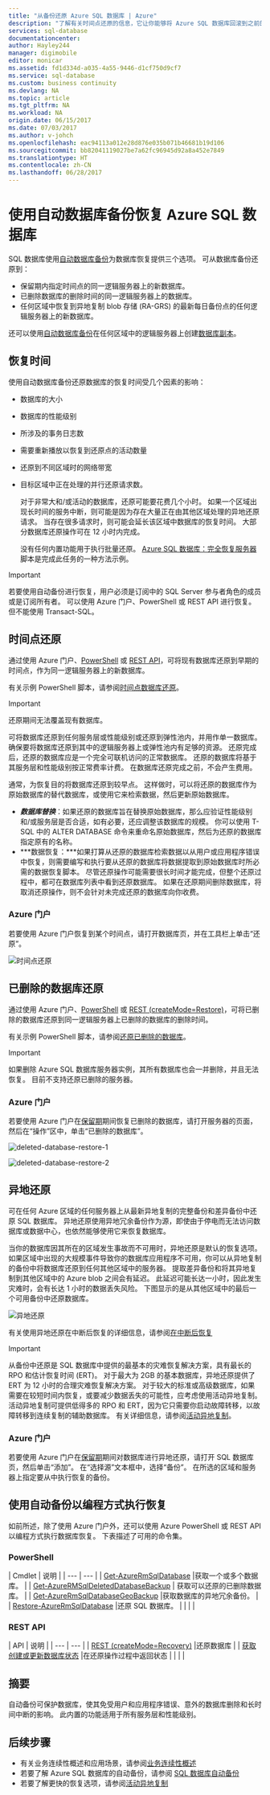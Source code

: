 ```yaml
---
title: "从备份还原 Azure SQL 数据库 | Azure"
description: "了解有关时间点还原的信息，它让你能够将 Azure SQL 数据库回滚到之前的时间点（最多 35 天）。"
services: sql-database
documentationcenter: 
author: Hayley244
manager: digimobile
editor: monicar
ms.assetid: fd1d334d-a035-4a55-9446-d1cf750d9cf7
ms.service: sql-database
ms.custom: business continuity
ms.devlang: NA
ms.topic: article
ms.tgt_pltfrm: NA
ms.workload: NA
origin.date: 06/15/2017
ms.date: 07/03/2017
ms.author: v-johch
ms.openlocfilehash: eac94113a012e28d876e035b071b46681b19d106
ms.sourcegitcommit: bb82041119027be7a62fc96945d92a8a452e7849
ms.translationtype: HT
ms.contentlocale: zh-CN
ms.lasthandoff: 06/28/2017
---
```

# 使用自动数据库备份恢复 Azure SQL 数据库
<a id="recover-an-azure-sql-database-using-automated-database-backups" class="xliff"></a>
SQL 数据库使用[自动数据库备份](sql-database-automated-backups.md)为数据库恢复提供三个选项。 可从数据库备份还原到：

* 保留期内指定时间点的同一逻辑服务器上的新数据库。 
* 已删除数据库的删除时间的同一逻辑服务器上的数据库。
* 任何区域中恢复到异地复制 blob 存储 (RA-GRS) 的最新每日备份点的任何逻辑服务器上的新数据库。

还可以使用[自动数据库备份](sql-database-automated-backups.md)在任何区域中的逻辑服务器上创建[数据库副本](sql-database-copy.md)。 

## 恢复时间
<a id="recovery-time" class="xliff"></a>
使用自动数据库备份还原数据库的恢复时间受几个因素的影响： 

* 数据库的大小
* 数据库的性能级别
* 所涉及的事务日志数
* 需要重新播放以恢复到还原点的活动数量
* 还原到不同区域时的网络带宽 
* 目标区域中正在处理的并行还原请求数。 
  
  对于非常大和/或活动的数据库，还原可能要花费几个小时。 如果一个区域出现长时间的服务中断，则可能是因为存在大量正在由其他区域处理的异地还原请求。 当存在很多请求时，则可能会延长该区域中数据库的恢复时间。 大部分数据库还原操作可在 12 小时内完成。
  
  没有任何内置功能用于执行批量还原。 [Azure SQL 数据库：完全恢复服务器](https://gallery.technet.microsoft.com/Azure-SQL-Database-Full-82941666) 脚本是完成此任务的一种方法示例。

> [!IMPORTANT]
> 若要使用自动备份进行恢复，用户必须是订阅中的 SQL Server 参与者角色的成员或是订阅所有者。 可以使用 Azure 门户、PowerShell 或 REST API 进行恢复。 但不能使用 Transact-SQL。 
> 

## 时间点还原
<a id="point-in-time-restore" class="xliff"></a>

通过使用 Azure 门户、[PowerShell](https://docs.microsoft.com/powershell/module/azurerm.sql/restore-azurermsqldatabase) 或 [REST API](https://msdn.microsoft.com/library/azure/mt163685.aspx)，可将现有数据库还原到早期的时间点，作为同一逻辑服务器上的新数据库。 

有关示例 PowerShell 脚本，请参阅[时间点数据库还原](scripts/sql-database-restore-database-powershell.md)。

> [!IMPORTANT]
> 还原期间无法覆盖现有数据库。
>

可将数据库还原到任何服务层或性能级别或还原到弹性池内，并用作单一数据库。 确保要将数据库还原到其中的逻辑服务器上或弹性池内有足够的资源。 还原完成后，还原的数据库应是一个完全可联机访问的正常数据库。 还原的数据库将基于其服务层和性能级别按正常费率计费。 在数据库还原完成之前，不会产生费用。

通常，为恢复目的将数据库还原到较早点。 这样做时，可以将还原的数据库作为原始数据库的替代数据库，或使用它来检索数据，然后更新原始数据库。 

* ***数据库替换***：如果还原的数据库旨在替换原始数据库，那么应验证性能级别和/或服务层是否合适，如有必要，还应调整该数据库的规模。 你可以使用 T-SQL 中的 ALTER DATABASE 命令来重命名原始数据库，然后为还原的数据库指定原有的名称。 
* ***数据恢复：***如果打算从还原的数据库检索数据以从用户或应用程序错误中恢复，则需要编写和执行要从还原的数据库将数据提取到原始数据库时所必需的数据恢复脚本。 尽管还原操作可能需要很长时间才能完成，但整个还原过程中，都可在数据库列表中看到还原数据库。 如果在还原期间删除数据库，将取消还原操作，则不会针对未完成还原的数据库向你收费。 

### Azure 门户
<a id="azure-portal" class="xliff"></a>

若要使用 Azure 门户恢复到某个时间点，请打开数据库页，并在工具栏上单击“还原”。

![时间点还原](./media/sql-database-recovery-using-backups/point-in-time-recovery.png)

## 已删除的数据库还原
<a id="deleted-database-restore" class="xliff"></a>
通过使用 Azure 门户、[PowerShell](https://docs.microsoft.com/powershell/module/azurerm.sql/restore-azurermsqldatabase) 或 [REST (createMode=Restore)](https://msdn.microsoft.com/library/azure/mt163685.aspx)，可将已删除的数据库还原到同一逻辑服务器上已删除的数据库的删除时间。 

有关示例 PowerShell 脚本，请参阅[还原已删除的数据库](scripts/sql-database-restore-database-powershell.md)。

> [!IMPORTANT]
> 如果删除 Azure SQL 数据库服务器实例，其所有数据库也会一并删除，并且无法恢复。 目前不支持还原已删除的服务器。
> 

### Azure 门户
<a id="azure-portal" class="xliff"></a>

若要使用 Azure 门户在[保留期](sql-database-service-tiers.md)期间恢复已删除的数据库，请打开服务器的页面，然后在“操作”区中，单击“已删除的数据库”。

![deleted-database-restore-1](./media/sql-database-recovery-using-backups/deleted-database-restore-1.png)

![deleted-database-restore-2](./media/sql-database-recovery-using-backups/deleted-database-restore-2.png)

## 异地还原
<a id="geo-restore" class="xliff"></a>
可在任何 Azure 区域的任何服务器上从最新异地复制的完整备份和差异备份中还原 SQL 数据库。 异地还原使用异地冗余备份作为源，即使由于停电而无法访问数据库或数据中心，也依然能够使用它来恢复数据库。 

当你的数据库因其所在的区域发生事故而不可用时，异地还原是默认的恢复选项。 如果区域中出现的大规模事件导致你的数据库应用程序不可用，你可以从异地复制的备份中将数据库还原到任何其他区域中的服务器。 提取差异备份和将其异地复制到其他区域中的 Azure blob 之间会有延迟。 此延迟可能长达一小时，因此发生灾难时，会有长达 1 小时的数据丢失风险。 下图显示的是从其他区域中的最后一个可用备份中还原数据库。

![异地还原](./media/sql-database-geo-restore/geo-restore-2.png)

有关使用异地还原在中断后恢复的详细信息，请参阅[在中断后恢复](sql-database-disaster-recovery.md)

> [!IMPORTANT]
> 从备份中还原是 SQL 数据库中提供的最基本的灾难恢复解决方案，具有最长的 RPO 和估计恢复时间 (ERT)。 对于最大为 2GB 的基本数据库，异地还原提供了 ERT 为 12 小时的合理灾难恢复解决方案。 对于较大的标准或高级数据库，如果需要在较短时间内恢复，或要减少数据丢失的可能性，应考虑使用活动异地复制。 活动异地复制可提供低得多的 RPO 和 ERT，因为它只需要你启动故障转移，以故障转移到连续复制的辅助数据库。 有关详细信息，请参阅[活动异地复制](sql-database-geo-replication-overview.md)。
> 

### Azure 门户
<a id="azure-portal" class="xliff"></a>

若要使用 Azure 门户在[保留期](sql-database-service-tiers.md)期间对数据库进行异地还原，请打开 SQL 数据库页，然后单击“添加”。 在“选择源”文本框中，选择“备份”。 在所选的区域和服务器上指定要从中执行恢复的备份。 

## 使用自动备份以编程方式执行恢复
<a id="programmatically-performing-recovery-using-automated-backups" class="xliff"></a>
如前所述，除了使用 Azure 门户外，还可以使用 Azure PowerShell 或 REST API 以编程方式执行数据库恢复。 下表描述了可用的命令集。

### PowerShell
<a id="powershell" class="xliff"></a>
| Cmdlet | 说明 |
| --- | --- |
| [Get-AzureRmSqlDatabase](https://docs.microsoft.com/powershell/module/azurerm.sql/get-azurermsqldatabase) |获取一个或多个数据库。 |
| [Get-AzureRMSqlDeletedDatabaseBackup](https://docs.microsoft.com/powershell/module/azurerm.sql/get-azurermsqldeleteddatabasebackup) | 获取可以还原的已删除数据库。 |
| [Get-AzureRmSqlDatabaseGeoBackup](https://docs.microsoft.com/powershell/module/azurerm.sql/get-azurermsqldatabasegeobackup) |获取数据库的异地冗余备份。 |
| [Restore-AzureRmSqlDatabase](https://docs.microsoft.com/powershell/module/azurerm.sql/restore-azurermsqldatabase) |还原 SQL 数据库。 |
|  | |

### REST API
<a id="rest-api" class="xliff"></a>
| API | 说明 |
| --- | --- |
| [REST (createMode=Recovery)](https://msdn.microsoft.com/library/azure/mt163685.aspx) |还原数据库 |
| [获取创建或更新数据库状态](https://msdn.microsoft.com/library/azure/mt643934.aspx) |在还原操作过程中返回状态 |
|  | |

## 摘要
<a id="summary" class="xliff"></a>
自动备份可保护数据库，使其免受用户和应用程序错误、意外的数据库删除和长时间中断的影响。 此内置的功能适用于所有服务层和性能级别。 

## 后续步骤
<a id="next-steps" class="xliff"></a>
* 有关业务连续性概述和应用场景，请参阅[业务连续性概述](sql-database-business-continuity.md)
* 若要了解 Azure SQL 数据库的自动备份，请参阅 [SQL 数据库自动备份](sql-database-automated-backups.md)
* 若要了解更快的恢复选项，请参阅[活动异地复制](sql-database-geo-replication-overview.md)  
